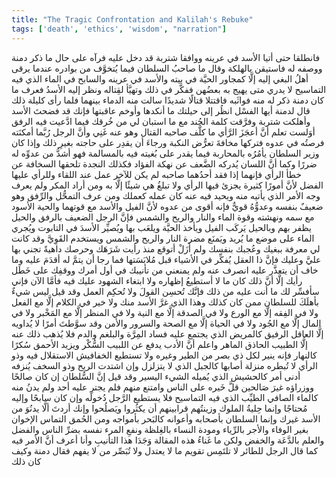 ```yaml
---
title: "The Tragic Confrontation and Kalilah's Rebuke"
tags: ['death', 'ethics', 'wisdom', "narration"]
---
```


 فانطلقا حتى أتيا الأسد في عرينه ووافقا شتربة قد دخل عليه فرآه على حال ما ذكر دمنة ووصفه له فاستيقن بالهلكة وقال ما صاحبُ السلطان  فيما يُتخوَّف من بوادره عندما يرقى أهلُ البغي إليه  إلَّا كمجاور الحيَّة في بيته والأسد في عرينه والسابح في الماء الذي فيه التماسيح لا يدري متى يهيج به بعضُهن
ففكَّر في ذلك وتهيَّأ لقِتاله ونظر إليه الأسدُ فعرف ما كان دمنة ذكر له منه فواثَبه فاقتتلا قتالًا شديدًا سالت منه الدماء بينهما
فلما رأى كليلة ذلك قال لدمنة أيها الفسْل انظُر إلى حيلتك ما أنكدها وأوخم عاقبتها فإنك قد فضحتَ الأسد وأهلكت شتربة وفرَّقت كلمة الجُند مع ما استبان لي من خُرقك فيما ادَّعيت فيه الرفق أوَلست تعلم أنَّ أعجَزَ الرَّأي ما كلَّف صاحبه القتال وهو عنه غَنِي وأنَّ الرجل رُبَّما أمكنَته فرصتُه في عدوه فتركها مخافةَ تعرُّض النكبة ورجاءَ أن يقدِر على حاجته بغيرِ ذلك وإذا كان وزير السلطان يأمُرُه بالمحاربة فيما يقدر على بُغيته فيه بالمسالمة فهو أشدُّ من عدوِّه له ضررًا وكما أنَّ اللسان يُدركه الضَّعف عن نهكة الفؤاد فكذلك النجدة تلحقها السخافة عن خطأ الرأي فإنهما إذا فقد أحدُهما صاحبه لم يكن للآخر عمل عند اللقاء وللرأي عليها الفضل لأنَّ أمورًا كثيرة يجزئ فيها الرأي ولا تبلغُ هي شيئًا إلَّا به ومن أراد المكر ولم يعرف وجه الأمر الذي يأتيه منه ويحيد فيه عنه كان عمله كعملك ومن عرف التمحُّل والرِّفق وهو ضعيفٌ بنفسه وعدوُّهُ قويٌّ فإنه أقوى من عدوه لأنَّ الفيل والأسد مع قوتهما والحية الأسود مع سمه ونهشته وقوة الماء والنار والريح والشمس فإنَّ الرجل الضعيف بالرفق والحيل يظفر بهم وبالحيل يَركَب الفيل ويأخذ الحيَّة ويلعَب بها ويُصيِّر الأسدَ في التابوت ويُجري الماء على موضع ما يُريد ويَمنَع مضرة النار والريح والشمس ويستخدم القَوِيَّ  وقد كانت لي معرفة ببغيك وعُجبك بنفسك ولم أَزَلْ أتوقع منذ رأيت شَرَهَك وحرصك داهيةً تجني بها عليَّ وعليك فإنَّ ذا العقل يُفكِّر في الأشياء قبل مُلابَسَتها فما رجا أن يتمَّ له أقدَمَ عليه وما خاف أن يتعذَّر عليه انصرف عنه ولم يمنعني من تأنيبك في أول أمرك ووقفِك على خَطَل رأيك إلَّا أنَّ ذلك كان ما لا أستطيعُ إظهاره ولا ابتغاء الشهود عليك فيه فأمَّا الآن فإني سأفسِّر لك ما أنت عليه من ذلك فإنَّك تُحسِن القولَ ولا تُحكِم العمل وقد قيل ليس شيءٌ بأهلَكَ للسلطان ممن كان كذلك وهذا الذي غرَّ الأسد منك ولا خير في الكلام إلَّا مع الفعل ولا في الفِقه إلَّا مع الورع ولا في الصدقة إلَّا مع النية ولا في المنظر إلَّا مع المَخْبر ولا في المال إلَّا مع الجُود ولا في الحياة إلَّا مع الصحة والسرور والأمن  وقد سوَّطتَ أمرًا لا يُداويه إلَّا العاقل الرفيق كالمريض الذي يجتمع عليه فساد المِرَّة والبلغم والدم فلا يُذهب ذلك عنه إلَّا الطبيب الحاذق الماهر
واعلم أنَّ الأدب يدفع عن اللبيب السُّكْر ويزيد الأحمق سُكرًا كالنهار فإنه ينير لكل ذي بصر من الطير وغيره ولا تستطيع الخفافيش الاستقلال فيه وذو الرأي لا تُبطره منزلة أصابها كالجبل الذي لا يتزلزل وإن اشتدت الريح وذو السخف يُنزفه أدنى أمر كالحشيش الذي يُميله الشيء اليسير
وقد قيل إنَّ السُّلطان إن كان صالحًا ووزراؤه غيرَ صَالحين قلَّ خَيره على الناس وامتنع منهم فلم يجترِ عليه أحد ولم يدنُ منه كالماء الصافي الطيِّب الذي فيه التماسيح فلا يستطيع الرَّجل دُخولَه وإن كان سابحًا وإليه مُحتاجًا وإنما حِليةُ الملوك وزينتُهم قرابينهم أن يكثُروا ويَصلُحوا وإنك أردتَ ألَّا يدنُوَ من الأسد غيرك وإنما السلطان بأصحابه وأعوانه كالبَحر بأمواجه ومن الحُمق التماس الإخوان بغير الوفاء والأجر بالرِّياء ومودة النساء بالغِلظة ونفعِ المرء نفسه بضرِّ الناس والفضل والعلم بالدَّعَة والخفض ولكن ما غَناءُ هذه المقالة وَجَدَا هذا التأنيبِ وأنا أعرف أنَّ الأمر فيه كما قال الرجل للطائر لا تلتَمِس تقويم ما لا يعتدل ولا تُبَصِّر من لا يفهم
فقال دمنة وكيف كان ذلك

